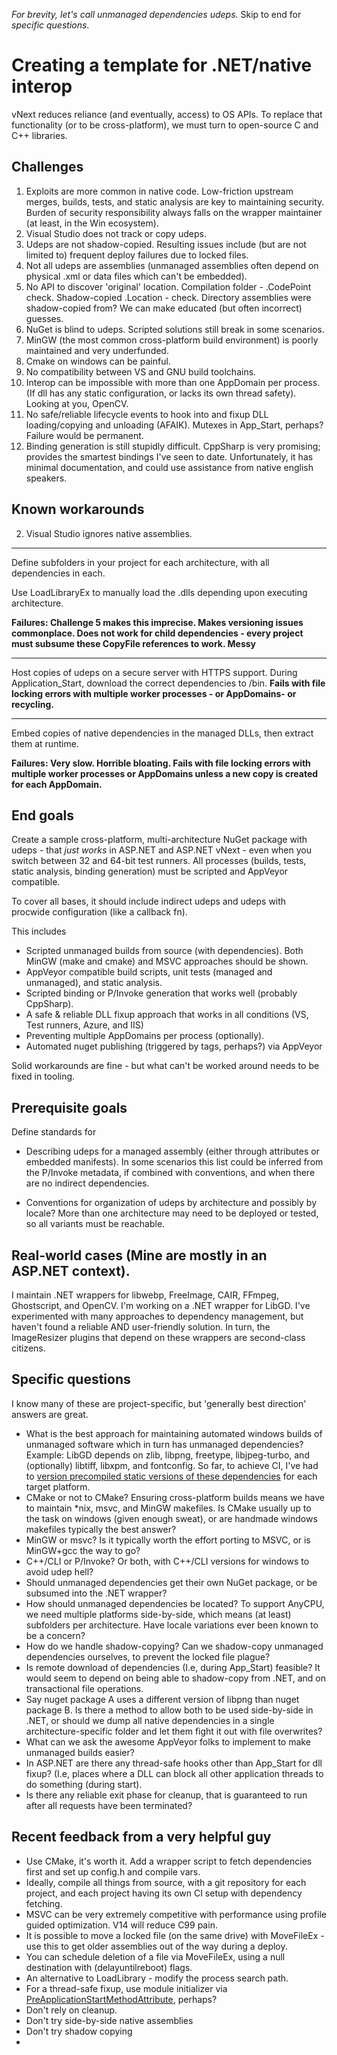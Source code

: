 
*For brevity, let's call unmanaged dependencies udeps.* Skip to end for *specific questions*. 

# Creating a template for .NET/native interop

vNext reduces reliance (and eventually, access) to OS APIs. To replace that functionality (or to be cross-platform), we must turn to open-source C and C++ libraries.

## Challenges

1. Exploits are more common in native code. Low-friction upstream merges, builds, tests, and static analysis are key to maintaining security. Burden of security responsibility always falls on the wrapper maintainer (at least, in the Win ecosystem).
2. Visual Studio does not track or copy udeps.
3. Udeps are not shadow-copied. Resulting issues include (but are not limited to) frequent deploy failures due to locked files.
4. Not all udeps are assemblies (unmanaged assemblies often depend on physical .xml or data files which can't be embedded).
5. No API to discover 'original' location. Compilation folder - .CodePoint check. Shadow-copied .Location - check. Directory assemblies were shadow-copied from? We can make educated (but often incorrect) guesses. 
6. NuGet is blind to udeps. Scripted solutions still break in some scenarios.
7. MinGW (the most common cross-platform build environment) is poorly maintained and very underfunded. 
8. Cmake on windows can be painful.
9. No compatibility between VS and GNU build toolchains. 
10. Interop can be impossible with more than one AppDomain per process. (If dll has any static configuration, or lacks its own thread safety). Looking at you, OpenCV.
11. No safe/reliable lifecycle events to hook into and fixup DLL loading/copying and unloading (AFAIK). Mutexes in App_Start, perhaps? Failure would be permanent.
12. Binding generation is still stupidly difficult. CppSharp is very promising; provides the smartest bindings I've seen to date. Unfortunately, it has minimal documentation, and could use assistance from native english speakers.


## Known workarounds

2) Visual Studio ignores native assemblies.

---

Define subfolders in your project for each architecture, with all dependencies in each.

Use LoadLibraryEx to manually load the .dlls depending upon executing architecture. 

**Failures: Challenge 5 makes this imprecise. Makes versioning issues commonplace. Does not work for child dependencies - every project must subsume these CopyFile references to work. Messy**

---

Host copies of udeps on a secure server with HTTPS support. During Application_Start, download the correct dependencies to /bin. **Fails with file locking errors with multiple worker processes - or AppDomains- or recycling.**

---

Embed copies of native dependencies in the managed DLLs, then extract them at runtime. 

**Failures: Very slow. Horrible bloating. Fails with file locking errors with multiple worker processes or AppDomains unless a new copy is created for each AppDomain.**


## End goals

Create a sample cross-platform, multi-architecture NuGet package with udeps - that *just works* in ASP.NET and ASP.NET vNext - even when you switch between 32 and 64-bit test runners. All processes (builds, tests, static analysis, binding generation) must be scripted and AppVeyor compatible.

To cover all bases, it should include indirect udeps and udeps with procwide configuration (like a callback fn).

This includes

* Scripted unmanaged builds from source (with dependencies). Both MinGW (make and cmake) and MSVC approaches should be shown.
* AppVeyor compatible build scripts, unit tests (managed and unmanaged), and static analysis.
* Scripted binding or P/Invoke generation that works well (probably CppSharp).
* A safe & reliable DLL fixup approach that works in all conditions (VS, Test runners, Azure, and IIS)
* Preventing multiple AppDomains per process (optionally).
* Automated nuget publishing (triggered by tags, perhaps?) via AppVeyor

Solid workarounds are fine - but what can't be worked around needs to be fixed in tooling. 


## Prerequisite goals

Define standards for

* Describing udeps for a managed assembly (either through attributes or embedded manifests). In some scenarios this list could be inferred from the P/Invoke metadata, if combined with conventions, and when there are no indirect dependencies.

* Conventions for organization of udeps by architecture and possibly by locale? More than one architecture may need to be deployed or tested, so all variants must be reachable. 

## Real-world cases (Mine are mostly in an ASP.NET context).

I maintain .NET wrappers for libwebp, FreeImage, CAIR, FFmpeg, Ghostscript, and OpenCV. I'm working on a .NET wrapper for LibGD. I've experimented with many approaches to dependency management, but haven't found a reliable AND user-friendly solution. In turn, the ImageResizer plugins that depend on these wrappers are second-class citizens.

## Specific questions 

I know many of these are project-specific, but 'generally best direction' answers are great.

* What is the best approach for maintaining automated windows builds of unmanaged software which in turn has unmanaged dependencies? Example: LibGD depends on zlib, libpng, freetype, libjpeg-turbo, and (optionally) libtiff, libxpm, and fontconfig. So far, to achieve CI, I've had to [version precompiled static versions of these dependencies](https://github.com/imazen/gd-libgd/blob/master/appveyor.yml) for each target platform. 
* CMake or not to CMake? Ensuring cross-platform builds means we have to maintain *nix, msvc, and MinGW makefiles. Is CMake usually up to the task on windows (given enough sweat), or are handmade windows makefiles typically the best answer?
* MinGW or msvc? Is it typically worth the effort porting to MSVC, or is MinGW+gcc the way to go?
* C++/CLI or P/Invoke? Or both, with C++/CLI versions for windows to avoid udep hell?
* Should unmanaged dependencies get their own NuGet package, or be subsumed into the .NET wrapper?
* How should unmanaged dependencies be located? To support AnyCPU, we need multiple platforms side-by-side, which means (at least) subfolders per architecture. Have locale variations ever been known to be a concern?
* How do we handle shadow-copying? Can we shadow-copy unmanaged dependencies ourselves, to prevent the locked file plague?
* Is remote download of dependencies (I.e, during App_Start) feasible? It would seem to depend on being able to shadow-copy from .NET, and on transactional file operations.
* Say nuget package A uses a different version of libpng than nuget package B. Is there a method to allow both to be used side-by-side in .NET, or should we dump all native dependencies in a single architecture-specific folder and let them fight it out with file overwrites?
* What can we ask the awesome AppVeyor folks to implement to make unmanaged builds easier?
* In ASP.NET are there any thread-safe hooks other than App_Start for dll fixup? (I.e, places where a DLL can block all other application threads to do something (during start). 
* Is there any reliable exit phase for cleanup, that is guaranteed to run after all requests have been terminated?

## Recent feedback from a very helpful guy

* Use CMake, it's worth it. Add a wrapper script to fetch dependencies first and set up config.h and compile vars.
* Ideally, compile all things from source, with a git repository for each project, and each project having its own CI setup with dependency fetching.
* MSVC can be very extremely competitive with performance using profile guided optimization. V14 will reduce C99 pain.
* It is possible to move a locked file (on the same drive) with MoveFileEx - use this to get older assemblies out of the way during a deploy. 
* You can schedule deletion of a file via MoveFileEx, using a null destination with (delayuntilreboot) flags.
* An alternative to LoadLibrary - modify the process search path.
* For a thread-safe fixup, use module initializer via [PreApplicationStartMethodAttribute](http://msdn.microsoft.com/en-us/library/system.web.preapplicationstartmethodattribute.aspx), perhaps?
* Don't rely on cleanup.
* Don't try side-by-side native assemblies
* Don't try shadow copying
* 


